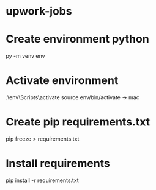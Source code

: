 # upwork-jobs

# Create environment python
py -m venv env

# Activate environment
.\env\Scripts\activate 
source env/bin/activate  -> mac

# Create pip requirements.txt
pip freeze > requirements.txt

# Install requirements
pip install -r requirements.txt